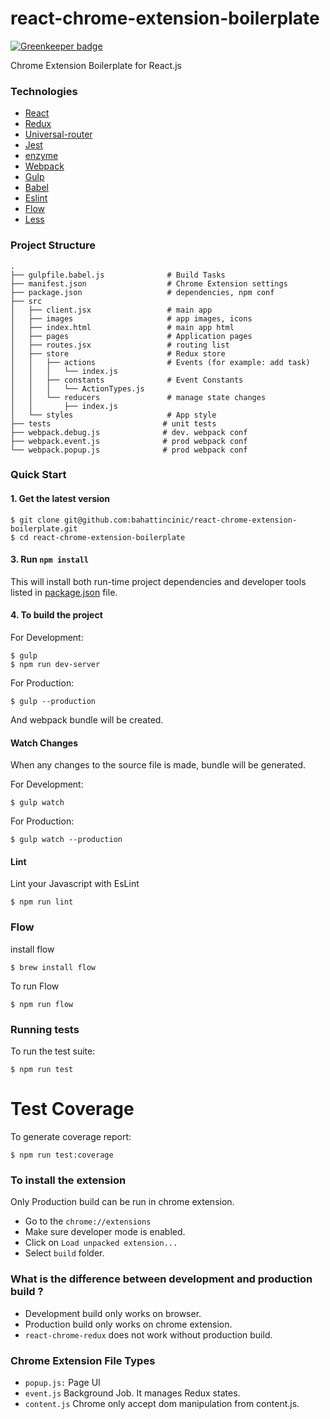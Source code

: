 # react-chrome-extension-boilerplate

[![Greenkeeper badge](https://badges.greenkeeper.io/zanjs/react-chrome-extension-boilerplate.svg)](https://greenkeeper.io/)

Chrome Extension Boilerplate for React.js

### Technologies

- [React](https://facebook.github.io/react/)
- [Redux](http://redux.js.org/)
- [Universal-router](https://github.com/kriasoft/universal-router)
- [Jest](https://facebook.github.io/jest/)
- [enzyme](https://github.com/airbnb/enzyme)
- [Webpack](https://webpack.github.io/)
- [Gulp](http://gulpjs.com/)
- [Babel](https://babeljs.io/)
- [Eslint](http://eslint.org/)
- [Flow](https://flow.org/)
- [Less](http://lesscss.org/)


### Project Structure

```
.
├── gulpfile.babel.js              # Build Tasks
├── manifest.json                  # Chrome Extension settings
├── package.json                   # dependencies, npm conf
├── src
│   ├── client.jsx                 # main app
│   ├── images                     # app images, icons
│   ├── index.html                 # main app html
│   ├── pages                      # Application pages
│   ├── routes.jsx                 # routing list
│   ├── store                      # Redux store
│   │   ├── actions                # Events (for example: add task)
│   │   │   └── index.js
│   │   ├── constants              # Event Constants
│   │   │   └── ActionTypes.js
│   │   └── reducers               # manage state changes
│   │       ├── index.js
│   └── styles                     # App style
├── tests                         # unit tests
├── webpack.debug.js              # dev. webpack conf
├── webpack.event.js              # prod webpack conf
└── webpack.popup.js              # prod webpack conf
```


### Quick Start

#### 1. Get the latest version

```shell
$ git clone git@github.com:bahattincinic/react-chrome-extension-boilerplate.git
$ cd react-chrome-extension-boilerplate
```

#### 3. Run `npm install`

This will install both run-time project dependencies and developer tools listed
in [package.json](./package.json) file.


#### 4. To build the project

For Development:

```shell
$ gulp
$ npm run dev-server
```

For Production:

```shell
$ gulp --production
```

And webpack bundle will be created.


#### Watch Changes

When any changes to the source file is made, bundle will be generated.

For Development:

```shell
$ gulp watch
```

For Production:

```shell
$ gulp watch --production
```

#### Lint

Lint your Javascript with EsLint

```shell
$ npm run lint
```

### Flow

install flow

```shell
$ brew install flow
```

To run Flow

```shell
$ npm run flow
```

### Running tests

To run the test suite:

```shell
$ npm run test
```

# Test Coverage

To generate coverage report:

```shell
$ npm run test:coverage
```


### To install the extension

Only Production build can be run in chrome extension.

- Go to  the `chrome://extensions`
- Make sure developer mode is enabled.
- Click on `Load unpacked extension...`
- Select `build` folder.

### What is the difference between development and production build ?
- Development build only works on browser.
- Production build only works on chrome extension.
- `react-chrome-redux` does not work without production build.


### Chrome Extension File Types

- `popup.js:` Page UI
- `event.js` Background Job. It manages Redux states.
- `content.js` Chrome only accept dom manipulation from content.js.
